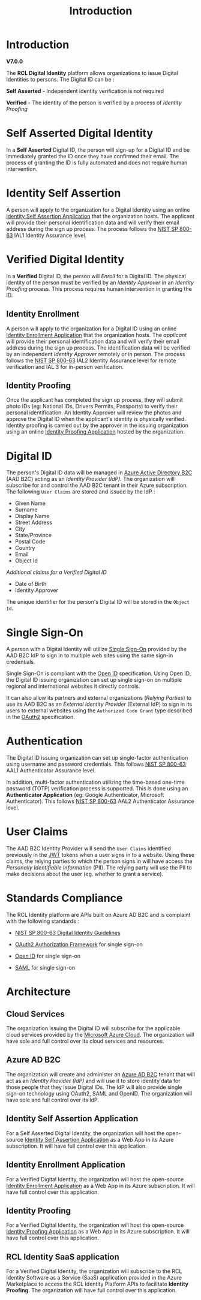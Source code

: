 ﻿---
title: Introduction
description: The RCL Digital Identity platform allows organizations to issue Digital Identities to persons.
has_children: false
nav_order: 1
---

# Introduction
**V7.0.0**

The **RCL Digital Identity** platform allows organizations to issue Digital Identities to persons. The Digital ID can be :

**Self Asserted** - Independent identity verification is not required

**Verified** - The identity of the person is verified by a process of *Identity Proofing*

# Self Asserted Digital Identity

In a **Self Asserted** Digital ID, the person will sign-up for a Digital ID and be immediately granted the ID once they have confirmed their email. The process of granting the ID is fully automated and does not require human intervention.

# Identity Self Assertion

A person will apply to the organization for a Digital Identity using an online [Identity Self Assertion Application](https://github.com/rcladmin/RCL.Core/tree/master/src/RCL.Identity/RCL.Core.Identity.SelfAssertion) that the organization hosts. The applicant will provide their personal identification data and will verify their email address during the sign up process. The process follows the [NIST SP 800-63](https://nvlpubs.nist.gov/nistpubs/SpecialPublications/NIST.SP.800-63a.pdf) IAL1 Identity Assurance level. 

# Verified Digital Identity

In a **Verified** Digital ID, the person will *Enroll* for a Digital ID. The physical identity of the person must be verified by an *Identity Approver* in an *Identity Proofing* process. This process requires human intervention in granting the ID.

## Identity Enrollment

A person will apply to the organization for a Digital ID using an online [Identity Enrollment Application](https://github.com/rcladmin/RCL.Core/tree/master/src/RCL.Identity/RCL.Core.Identity.Enrollment) that the organization hosts. The *applicant* will provide their personal identification data and will verify their email address during the sign up process. The identification data will be verified by an independent *Identity Approver* remotely or in person. The process follows the [NIST SP 800-63](https://nvlpubs.nist.gov/nistpubs/SpecialPublications/NIST.SP.800-63a.pdf) IAL2 Identity Assurance level for remote verification and IAL 3 for in-person verification. 

## Identity Proofing

Once the applicant has completed the sign up process, they will submit photo IDs (eg: National IDs, Drivers Permits, Passports) to verify their personal identification. An Identity Approver will review the photos and approve the Digital ID when the applicant's identity is physically verified. Identity proofing is carried out by the approver in the issuing organization using an online [Identity Proofing Application](https://github.com/rcladmin/RCL.Core/tree/master/src/RCL.Identity/RCL.Core.Identity.Proofing.Portal) hosted by the organization.

# Digital ID

The person's Digital ID data will be managed in [Azure Active Directory B2C](https://learn.microsoft.com/en-us/azure/active-directory-b2c/overview) (AAD B2C) acting as an *Identity Provider (IdP)*. The organization will subscribe for and control the AAD B2C tenant in their Azure subscription. The following ``User Claims`` are stored and issued by the IdP :

- Given Name
- Surname
- Display Name
- Street Address
- City
- State/Province
- Postal Code
- Country
- Email
- Object Id

*Additional claims for a Verified Digital ID*
 
 - Date of Birth
 - Identity Approver

The unique identifier for the person's Digital ID will be stored in the ``Object Id``.

# Single Sign-On
A person with a Digital Identity will utilize [Single Sign-On](https://learn.microsoft.com/en-us/azure/active-directory-b2c/custom-policy-reference-sso) provided by the AAD B2C IdP to sign in to multiple web sites using the same sign-in credentials.

Single Sign-On is compliant with the [Open ID](https://learn.microsoft.com/en-us/azure/active-directory-b2c/openid-connect) specification. Using Open ID, the Digital ID issuing organization can set up single sign-on on multiple regional and international websites it directly controls. 

It can also allow its partners and external organizations (*Relying Parties*) to use its AAD B2C as an *External Identity Provider* (External IdP) to sign in its users to external websites using the ``Authorized Code Grant`` type described in the [OAuth2](https://www.rfc-editor.org/rfc/rfc6749) specification.

# Authentication

The Digital ID issuing organization can set up single-factor authentication using username and password credentials. This follows [NIST SP 800-63](https://nvlpubs.nist.gov/nistpubs/SpecialPublications/NIST.SP.800-63b.pdf) AAL1 Authenticator Assurance level.

In addition, multi-factor authentication utilizing the time-based one-time password (TOTP) verification process is supported. This is done using an **Authenticator Application** (eg: Google Authenticator, Microsoft Authenticator). This follows [NIST SP 800-63](https://nvlpubs.nist.gov/nistpubs/SpecialPublications/NIST.SP.800-63b.pdf) AAL2 Authenticator Assurance level.


# User Claims

The AAD B2C Identity Provider will send the ``User Claims`` identified previously in the [JWT](https://www.rfc-editor.org/rfc/rfc7519) tokens when a user signs in to a website. Using these claims, the relying parties to which the person signs in will have access the *Personally Identifiable Information* (PII). The relying party will use the PII to make decisions about the user (eg. whether to grant a service).

# Standards Compliance

The RCL Identity platform are APIs built on Azure AD B2C and is complaint with the following standards :

- [NIST SP 800-63 Digital Identity Guidelines](https://pages.nist.gov/800-63-3/)

- [OAuth2 Authorization Framework](https://datatracker.ietf.org/doc/html/rfc6749) for single sign-on

- [Open ID](https://openid.net/developers/specs/) for single sign-on

- [SAML](http://saml.xml.org/saml-specifications) for single sign-on

# Architecture

## Cloud Services

The organization issuing the Digital ID will subscribe for the applicable cloud services provided by the [Microsoft Azure Cloud](https://azure.microsoft.com/en-us/). The organization will have sole and full control over its cloud services and resources. 

## Azure AD B2C

The organization will create and administer an [Azure AD B2C](https://azure.microsoft.com/en-us/services/active-directory/external-identities/b2c/) tenant that will act as an *Identity Provider (IdP)* and will use it to store identity data for those people that they issue Digital IDs. The IdP will also provide single sign-on technology using OAuth2, SAML and OpenID. The organization will have sole and full control over its IdP.

## Identity Self Assertion Application

For a Self Asserted Digital Identity, the organization will host the open-source [Identity Self Assertion Application](https://github.com/rcladmin/RCL.Core/tree/master/src/RCL.Identity/RCL.Core.Identity.Enrollment) as a Web App in its Azure subscription. It will have full control over this application.

## Identity Enrollment Application

For a Verified Digital Identity, the organization will host the open-source [Identity Enrollment Application](https://github.com/rcladmin/RCL.Core/tree/master/src/RCL.Identity/RCL.Core.Identity.Enrollment) as a Web App in its Azure subscription. It will have full control over this application.

## Identity Proofing

For a Verified Digital Identity, the organization will host the open-source [Identity Proofing Application](https://github.com/rcladmin/RCL.Core/tree/master/src/RCL.Identity/RCL.Core.Identity.Proofing.Portal) as a Web App in its Azure subscription. It will have full control over this application.

## RCL Identity SaaS application

For a Verified Digital Identity, the organization will subscribe to the RCL Identity Software as a Service (SaaS) application provided in the Azure Marketplace to access the RCL Identity Platform APIs to facilitate **Identity Proofing**. The organization will have full control over this application.
